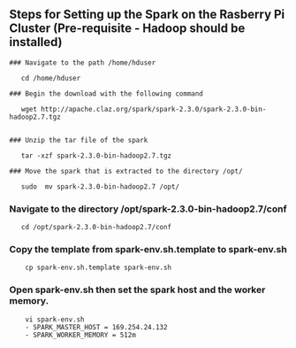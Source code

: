 ## Steps for Setting up the Spark on the Rasberry Pi Cluster (Pre-requisite - Hadoop should be installed)

	### Navigate to the path /home/hduser 
	
       cd /home/hduser 

	### Begin the download with the following command 
	
	   wget http://apache.claz.org/spark/spark-2.3.0/spark-2.3.0-bin-hadoop2.7.tgz
	   
	   
	### Unzip the tar file of the spark
	
	   tar -xzf spark-2.3.0-bin-hadoop2.7.tgz
	   
	### Move the spark that is extracted to the directory /opt/
		
	   sudo  mv spark-2.3.0-bin-hadoop2.7 /opt/
	   
   ### Navigate to the directory /opt/spark-2.3.0-bin-hadoop2.7/conf
	
	   cd /opt/spark-2.3.0-bin-hadoop2.7/conf
	   
   ### Copy the template from spark-env.sh.template to spark-env.sh
	
		cp spark-env.sh.template spark-env.sh
		
   ### Open spark-env.sh then set the spark host and the worker memory.
		
		vi spark-env.sh
		- SPARK_MASTER_HOST = 169.254.24.132
		- SPARK_WORKER_MEMORY = 512m